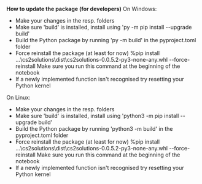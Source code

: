 **How to update the package (for developers)**
On Windows:
- Make your changes in the resp. folders
- Make sure 'build' is installed, install using 'py -m pip install --upgrade build'
- Build the Python package by running 'py -m build' in the pyproject.toml folder
- Force reinstall the package (at least for now) %pip install ...\cs2solutions\dist\cs2solutions-0.0.5.2-py3-none-any.whl --force-reinstall Make sure you run this command at the beginning of the notebook
- If a newly implemented function isn't recognised try resetting your Python kernel

On Linux:
- Make your changes in the resp. folders
- Make sure 'build' is installed, install using 'python3 -m pip install --upgrade build'
- Build the Python package by running 'python3 -m build' in the pyproject.toml folder
- Force reinstall the package (at least for now) %pip install ...\cs2solutions\dist\cs2solutions-0.0.5.2-py3-none-any.whl --force-reinstall Make sure you run this command at the beginning of the notebook
- If a newly implemented function isn't recognised try resetting your Python kernel